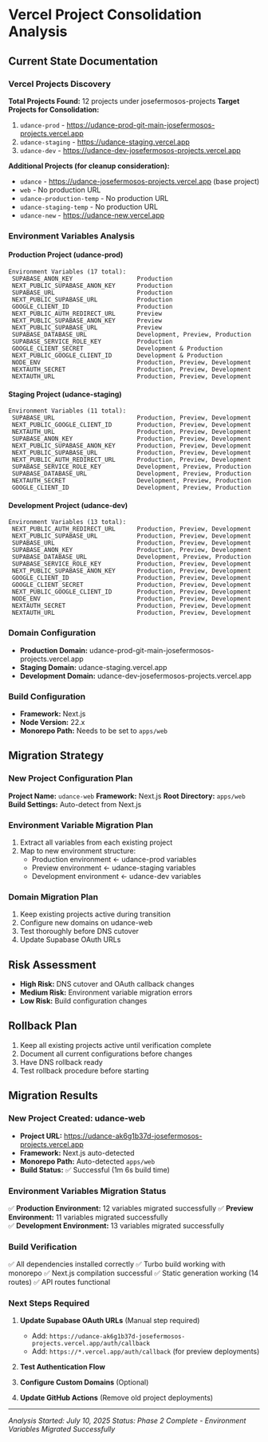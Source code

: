 # Vercel Project Consolidation Analysis

## Current State Documentation

### Vercel Projects Discovery
**Total Projects Found:** 12 projects under josefermosos-projects
**Target Projects for Consolidation:**
1. `udance-prod` - https://udance-prod-git-main-josefermosos-projects.vercel.app
2. `udance-staging` - https://udance-staging.vercel.app  
3. `udance-dev` - https://udance-dev-josefermosos-projects.vercel.app

**Additional Projects (for cleanup consideration):**
- `udance` - https://udance-josefermosos-projects.vercel.app (base project)
- `web` - No production URL
- `udance-production-temp` - No production URL
- `udance-staging-temp` - No production URL  
- `udance-new` - https://udance-new.vercel.app

### Environment Variables Analysis

#### Production Project (udance-prod)
```
Environment Variables (17 total):
 SUPABASE_ANON_KEY                  Production                          
 NEXT_PUBLIC_SUPABASE_ANON_KEY      Production                          
 SUPABASE_URL                       Production                          
 NEXT_PUBLIC_SUPABASE_URL           Production                          
 GOOGLE_CLIENT_ID                   Production                          
 NEXT_PUBLIC_AUTH_REDIRECT_URL      Preview                             
 NEXT_PUBLIC_SUPABASE_ANON_KEY      Preview                             
 NEXT_PUBLIC_SUPABASE_URL           Preview                             
 SUPABASE_DATABASE_URL              Development, Preview, Production    
 SUPABASE_SERVICE_ROLE_KEY          Production                          
 GOOGLE_CLIENT_SECRET               Development & Production            
 NEXT_PUBLIC_GOOGLE_CLIENT_ID       Development & Production            
 NODE_ENV                           Production, Preview, Development    
 NEXTAUTH_SECRET                    Production, Preview, Development    
 NEXTAUTH_URL                       Production, Preview, Development    
```

#### Staging Project (udance-staging)
```
Environment Variables (11 total):
 SUPABASE_URL                       Production, Preview, Development    
 NEXT_PUBLIC_GOOGLE_CLIENT_ID       Production, Preview, Development    
 NEXTAUTH_URL                       Production, Preview, Development    
 SUPABASE_ANON_KEY                  Production, Preview, Development    
 NEXT_PUBLIC_SUPABASE_ANON_KEY      Production, Preview, Development    
 NEXT_PUBLIC_SUPABASE_URL           Production, Preview, Development    
 NEXT_PUBLIC_AUTH_REDIRECT_URL      Production, Preview, Development    
 SUPABASE_SERVICE_ROLE_KEY          Development, Preview, Production    
 SUPABASE_DATABASE_URL              Development, Preview, Production    
 NEXTAUTH_SECRET                    Development, Preview, Production    
 GOOGLE_CLIENT_ID                   Development, Preview, Production    
```

#### Development Project (udance-dev)
```
Environment Variables (13 total):
 NEXT_PUBLIC_AUTH_REDIRECT_URL      Production, Preview, Development    
 NEXT_PUBLIC_SUPABASE_URL           Production, Preview, Development    
 SUPABASE_URL                       Production, Preview, Development    
 SUPABASE_ANON_KEY                  Production, Preview, Development    
 SUPABASE_DATABASE_URL              Development, Preview, Production    
 SUPABASE_SERVICE_ROLE_KEY          Production, Preview, Development    
 NEXT_PUBLIC_SUPABASE_ANON_KEY      Production, Preview, Development    
 GOOGLE_CLIENT_ID                   Production, Preview, Development    
 GOOGLE_CLIENT_SECRET               Production, Preview, Development    
 NEXT_PUBLIC_GOOGLE_CLIENT_ID       Production, Preview, Development    
 NODE_ENV                           Production, Preview, Development    
 NEXTAUTH_SECRET                    Production, Preview, Development    
 NEXTAUTH_URL                       Production, Preview, Development    
```

### Domain Configuration
- **Production Domain:** udance-prod-git-main-josefermosos-projects.vercel.app
- **Staging Domain:** udance-staging.vercel.app
- **Development Domain:** udance-dev-josefermosos-projects.vercel.app

### Build Configuration
- **Framework:** Next.js
- **Node Version:** 22.x
- **Monorepo Path:** Needs to be set to `apps/web`

## Migration Strategy

### New Project Configuration Plan
**Project Name:** `udance-web`
**Framework:** Next.js
**Root Directory:** `apps/web`
**Build Settings:** Auto-detect from Next.js

### Environment Variable Migration Plan
1. Extract all variables from each existing project
2. Map to new environment structure:
   - Production environment ← udance-prod variables
   - Preview environment ← udance-staging variables  
   - Development environment ← udance-dev variables

### Domain Migration Plan
1. Keep existing projects active during transition
2. Configure new domains on udance-web
3. Test thoroughly before DNS cutover
4. Update Supabase OAuth URLs

## Risk Assessment
- **High Risk:** DNS cutover and OAuth callback changes
- **Medium Risk:** Environment variable migration errors
- **Low Risk:** Build configuration changes

## Rollback Plan
1. Keep all existing projects active until verification complete
2. Document all current configurations before changes
3. Have DNS rollback ready
4. Test rollback procedure before starting

## Migration Results

### New Project Created: udance-web
- **Project URL:** https://udance-ak6g1b37d-josefermosos-projects.vercel.app
- **Framework:** Next.js auto-detected
- **Monorepo Path:** Auto-detected `apps/web`
- **Build Status:** ✅ Successful (1m 6s build time)

### Environment Variables Migration Status
✅ **Production Environment:** 12 variables migrated successfully
✅ **Preview Environment:** 11 variables migrated successfully  
✅ **Development Environment:** 13 variables migrated successfully

### Build Verification
✅ All dependencies installed correctly
✅ Turbo build working with monorepo
✅ Next.js compilation successful
✅ Static generation working (14 routes)
✅ API routes functional

### Next Steps Required
1. **Update Supabase OAuth URLs** (Manual step required)
   - Add: `https://udance-ak6g1b37d-josefermosos-projects.vercel.app/auth/callback`
   - Add: `https://*.vercel.app/auth/callback` (for preview deployments)
   
2. **Test Authentication Flow**
3. **Configure Custom Domains** (Optional)
4. **Update GitHub Actions** (Remove old project deployments)

---
*Analysis Started: July 10, 2025*
*Status: Phase 2 Complete - Environment Variables Migrated Successfully* 
